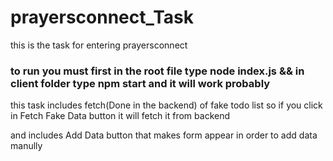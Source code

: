 # prayersconnect_Task

this is the task for entering prayersconnect
### to run you must first in the root file type node index.js && in client folder type npm start and it will work probably

this task includes fetch(Done in the backend) of fake todo list so if you click in Fetch Fake Data button it will fetch it from backend

and includes Add Data button that makes form appear in order to add data manully
